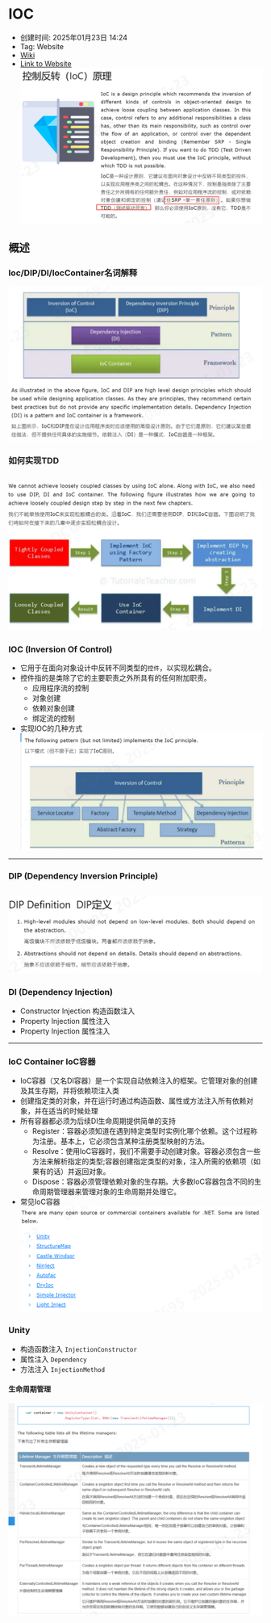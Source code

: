 # IOC

- 创建时间: 2025年01月23日 14:24
- Tag: Website
- [Wiki](https://en.wikipedia.org/wiki/Inversion_of_control)
- [Link to Website](https://www.tutorialsteacher.com/ioc)
![alt text](assets/20250123--IOC/image-2.png)
## 概述
### Ioc/DIP/DI/IocContainer名词解释
![alt text](assets/20250123--IOC/image-1.png)
### 如何实现TDD
![alt text](assets/20250123--IOC/image.png)
---
### IOC (Inversion Of Control)
- 它用于在面向对象设计中反转不同类型的`控件`，以实现松耦合。
- 控件指的是类除了它的主要职责之外所具有的任何附加职责。
  - 应用程序流的控制
  - 对象创建
  - 依赖对象创建
  - 绑定流的控制
- 实现IOC的几种方式
![alt text](assets/20250123--IOC/image-3.png)
---
### DIP (Dependency Inversion Principle)
![DIP Definition](assets/20250123--IOC/image-4.png)
---
### DI (Dependency Injection)
- Constructor Injection  构造函数注入
- Property Injection  属性注入
- Property Injection  属性注入
---
### IoC Container  IoC容器
- IoC容器（又名DI容器）是一个实现自动依赖注入的框架。它管理对象的创建及其生存期，并将依赖项注入类
- 创建指定类的对象，并在运行时通过构造函数、属性或方法注入所有依赖对象，并在适当的时候处理
- 所有容器都必须为后续DI生命周期提供简单的支持
  - Register：容器必须知道在遇到特定类型时实例化哪个依赖。这个过程称为注册。基本上，它必须包含某种注册类型映射的方法。
  - Resolve：使用IoC容器时，我们不需要手动创建对象。容器必须包含一些方法来解析指定的类型;容器创建指定类型的对象，注入所需的依赖项（如果有的话）并返回对象。   
  - Dispose：容器必须管理依赖对象的生存期。大多数IoC容器包含不同的生命周期管理器来管理对象的生命周期并处理它。 
- 常见IoC容器
  ![alt text](assets/20250123--IOC/image-5.png)

### Unity
- 构造函数注入 `InjectionConstructor`
- 属性注入 `Dependency`
- 方法注入 `InjectionMethod`
#### 生命周期管理
![alt text](assets/20250123--IOC/image-6.png)